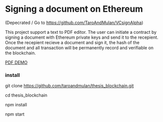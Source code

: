 # Signing a document on Ethereum 
(Depecrated / Go to https://github.com/TaroAndMulan/VCsignAlpha)

This project support a text to PDF editor.
The user can initiate a contract by signing a document with Ethereum private keys and send it to the recepient.
Once the recepient recieve a document and sign it, the hash of the document and all transaction will be permanently record and verifiable on the blockchain.

[PDF DEMO](public/DEMO.pdf)


### install

git clone https://github.com/taroandmulan/thesis_blockchain.git

cd thesis_blockchain

npm install

npm start
